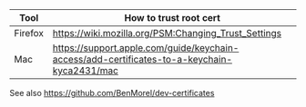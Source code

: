 | Tool    | How to trust root cert                                                                      |
| ------- | ------------------------------------------------------------------------------------------- |
| Firefox | https://wiki.mozilla.org/PSM:Changing_Trust_Settings                                        |
| Mac     | https://support.apple.com/guide/keychain-access/add-certificates-to-a-keychain-kyca2431/mac |

See also https://github.com/BenMorel/dev-certificates
